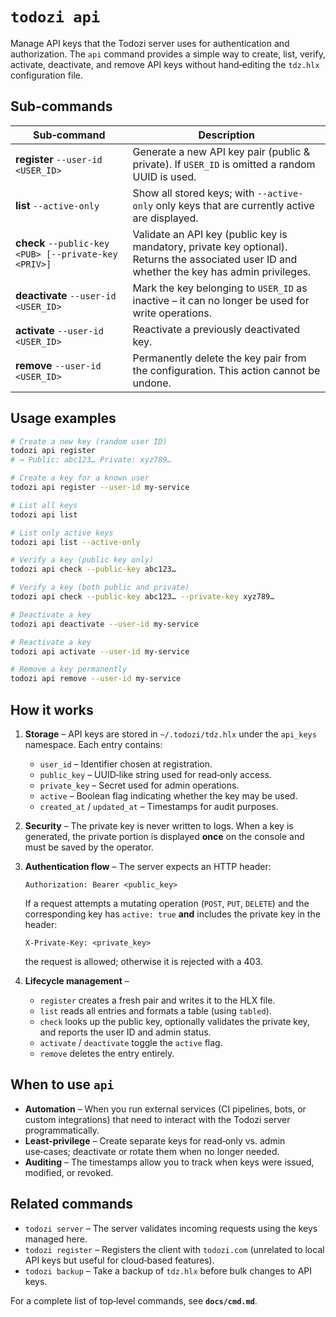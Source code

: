 # `todozi api`

Manage API keys that the Todozi server uses for authentication and authorization.
The `api` command provides a simple way to create, list, verify, activate, deactivate, and remove API keys without hand‑editing the `tdz.hlx` configuration file.

## Sub‑commands

| Sub‑command | Description |
|-------------|-------------|
| **register** `--user-id <USER_ID>` | Generate a new API key pair (public & private). If `USER_ID` is omitted a random UUID is used. |
| **list** `--active-only` | Show all stored keys; with `--active-only` only keys that are currently active are displayed. |
| **check** `--public-key <PUB> [--private-key <PRIV>]` | Validate an API key (public key is mandatory, private key optional). Returns the associated user ID and whether the key has admin privileges. |
| **deactivate** `--user-id <USER_ID>` | Mark the key belonging to `USER_ID` as inactive – it can no longer be used for write operations. |
| **activate** `--user-id <USER_ID>` | Reactivate a previously deactivated key. |
| **remove** `--user-id <USER_ID>` | Permanently delete the key pair from the configuration. This action cannot be undone. |

## Usage examples

```sh
# Create a new key (random user ID)
todozi api register
# → Public: abc123… Private: xyz789…

# Create a key for a known user
todozi api register --user-id my-service

# List all keys
todozi api list

# List only active keys
todozi api list --active-only

# Verify a key (public key only)
todozi api check --public-key abc123…

# Verify a key (both public and private)
todozi api check --public-key abc123… --private-key xyz789…

# Deactivate a key
todozi api deactivate --user-id my-service

# Reactivate a key
todozi api activate --user-id my-service

# Remove a key permanently
todozi api remove --user-id my-service
```

## How it works

1. **Storage** – API keys are stored in `~/.todozi/tdz.hlx` under the `api_keys` namespace. Each entry contains:
   - `user_id` – Identifier chosen at registration.
   - `public_key` – UUID‑like string used for read‑only access.
   - `private_key` – Secret used for admin operations.
   - `active` – Boolean flag indicating whether the key may be used.
   - `created_at` / `updated_at` – Timestamps for audit purposes.

2. **Security** – The private key is never written to logs. When a key is generated, the private portion is displayed **once** on the console and must be saved by the operator.

3. **Authentication flow** – The server expects an HTTP header:
   ```
   Authorization: Bearer <public_key>
   ```
   If a request attempts a mutating operation (`POST`, `PUT`, `DELETE`) and the corresponding key has `active: true` **and** includes the private key in the header:
   ```
   X-Private-Key: <private_key>
   ```
   the request is allowed; otherwise it is rejected with a 403.

4. **Lifecycle management** –
   - `register` creates a fresh pair and writes it to the HLX file.
   - `list` reads all entries and formats a table (using `tabled`).
   - `check` looks up the public key, optionally validates the private key, and reports the user ID and admin status.
   - `activate` / `deactivate` toggle the `active` flag.
   - `remove` deletes the entry entirely.

## When to use `api`

- **Automation** – When you run external services (CI pipelines, bots, or custom integrations) that need to interact with the Todozi server programmatically.
- **Least‑privilege** – Create separate keys for read‑only vs. admin use‑cases; deactivate or rotate them when no longer needed.
- **Auditing** – The timestamps allow you to track when keys were issued, modified, or revoked.

## Related commands

- `todozi server` – The server validates incoming requests using the keys managed here.
- `todozi register` – Registers the client with `todozi.com` (unrelated to local API keys but useful for cloud‑based features).
- `todozi backup` – Take a backup of `tdz.hlx` before bulk changes to API keys.

For a complete list of top‑level commands, see **`docs/cmd.md`**.
